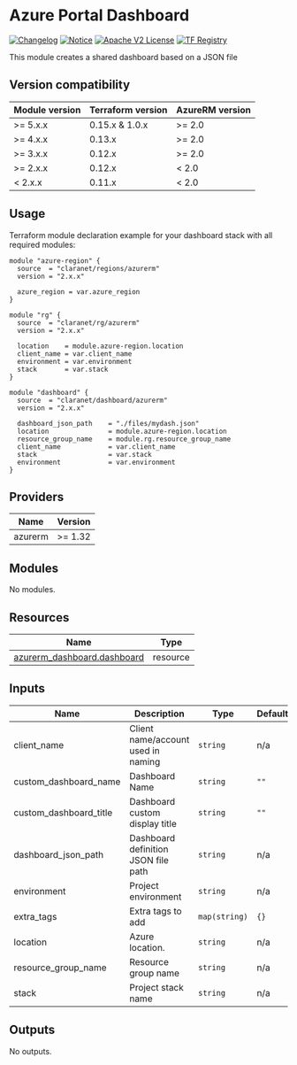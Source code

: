 # Azure Portal Dashboard
[![Changelog](https://img.shields.io/badge/changelog-release-green.svg)](CHANGELOG.md) [![Notice](https://img.shields.io/badge/notice-copyright-yellow.svg)](NOTICE) [![Apache V2 License](https://img.shields.io/badge/license-Apache%20V2-orange.svg)](LICENSE) [![TF Registry](https://img.shields.io/badge/terraform-registry-blue.svg)](https://registry.terraform.io/modules/claranet/dashboard/azurerm/)

This module creates a shared dashboard based on a JSON file

## Version compatibility

| Module version | Terraform version | AzureRM version |
| -------------- | ----------------- | --------------- |
| >= 5.x.x       | 0.15.x & 1.0.x    | >= 2.0          |
| >= 4.x.x       | 0.13.x            | >= 2.0          |
| >= 3.x.x       | 0.12.x            | >= 2.0          |
| >= 2.x.x       | 0.12.x            | < 2.0           |
| <  2.x.x       | 0.11.x            | < 2.0           |

## Usage

Terraform module declaration example for your dashboard stack with all required modules:

```hcl
module "azure-region" {
  source  = "claranet/regions/azurerm"
  version = "2.x.x"

  azure_region = var.azure_region
}

module "rg" {
  source  = "claranet/rg/azurerm"
  version = "2.x.x"

  location    = module.azure-region.location
  client_name = var.client_name
  environment = var.environment
  stack       = var.stack
}

module "dashboard" {
  source  = "claranet/dashboard/azurerm"
  version = "2.x.x"

  dashboard_json_path    = "./files/mydash.json"
  location               = module.azure-region.location
  resource_group_name    = module.rg.resource_group_name
  client_name            = var.client_name
  stack                  = var.stack
  environment            = var.environment
}

```

<!-- BEGIN_TF_DOCS -->
## Providers

| Name | Version |
|------|---------|
| azurerm | >= 1.32 |

## Modules

No modules.

## Resources

| Name | Type |
|------|------|
| [azurerm_dashboard.dashboard](https://registry.terraform.io/providers/hashicorp/azurerm/latest/docs/resources/dashboard) | resource |

## Inputs

| Name | Description | Type | Default | Required |
|------|-------------|------|---------|:--------:|
| client\_name | Client name/account used in naming | `string` | n/a | yes |
| custom\_dashboard\_name | Dashboard Name | `string` | `""` | no |
| custom\_dashboard\_title | Dashboard custom display title | `string` | `""` | no |
| dashboard\_json\_path | Dashboard definition JSON file path | `string` | n/a | yes |
| environment | Project environment | `string` | n/a | yes |
| extra\_tags | Extra tags to add | `map(string)` | `{}` | no |
| location | Azure location. | `string` | n/a | yes |
| resource\_group\_name | Resource group name | `string` | n/a | yes |
| stack | Project stack name | `string` | n/a | yes |

## Outputs

No outputs.
<!-- END_TF_DOCS -->

